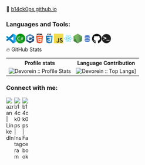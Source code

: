 🌌 [b14ck0ps.github.io](https://b14ck0ps.github.io)

### Languages and Tools:

<img align="left" alt="Visual Studio Code" width="26px" src="https://raw.githubusercontent.com/github/explore/80688e429a7d4ef2fca1e82350fe8e3517d3494d/topics/visual-studio-code/visual-studio-code.png" />
<img align="left" alt="C#" width="26px" src="https://raw.githubusercontent.com/github/explore/80688e429a7d4ef2fca1e82350fe8e3517d3494d/topics/csharp/csharp.png" />
<img align="left" alt="C++" width="26px" src="https://raw.githubusercontent.com/github/explore/80688e429a7d4ef2fca1e82350fe8e3517d3494d/topics/cpp/cpp.png" />
<img align="left" alt="HTML5" width="26px" src="https://raw.githubusercontent.com/github/explore/80688e429a7d4ef2fca1e82350fe8e3517d3494d/topics/html/html.png" />
<img align="left" alt="CSS3" width="26px" src="https://raw.githubusercontent.com/github/explore/80688e429a7d4ef2fca1e82350fe8e3517d3494d/topics/css/css.png" />
<img align="left" alt="JavaScript" width="26px" src="https://raw.githubusercontent.com/github/explore/80688e429a7d4ef2fca1e82350fe8e3517d3494d/topics/javascript/javascript.png" />
<img align="left" alt="React" width="26px" src="https://raw.githubusercontent.com/github/explore/80688e429a7d4ef2fca1e82350fe8e3517d3494d/topics/react/react.png" />
<img align="left" alt="Node.js" width="26px" src="https://raw.githubusercontent.com/github/explore/80688e429a7d4ef2fca1e82350fe8e3517d3494d/topics/nodejs/nodejs.png" />
<img align="left" alt="SQL" width="26px" src="https://raw.githubusercontent.com/github/explore/80688e429a7d4ef2fca1e82350fe8e3517d3494d/topics/sql/sql.png" />

<img align="left" alt="GitHub" width="26px" src="https://raw.githubusercontent.com/github/explore/78df643247d429f6cc873026c0622819ad797942/topics/github/github.png" />
<img align="left" alt="Terminal" width="26px" src="https://raw.githubusercontent.com/github/explore/80688e429a7d4ef2fca1e82350fe8e3517d3494d/topics/terminal/terminal.png" />

<br />
<br />

  <summary>🔥 GitHub Stats</summary>
<p align="center">
   <table>
      <tr>
       <th>Profile stats  </th>
       <th>Language Contribution</th>
     </tr>
      <tr>
       <td><img alt="Devorein :: Profile Stats" src="https://github-readme-stats.vercel.app/api?username=b14ck0ps&show_icons=true&theme=dark"> </td>
       <td><img alt="Devorein :: Top Langs]" src="https://github-readme-stats.vercel.app/api/top-langs/?username=b14ck0ps&langs_count=10&theme=tokyonight&layout=compact&hide=html"> </td>
     </tr>
   </table>
</p>

[website]: https://b14ck0ps.github.io
[youtube]: https://youtube.com/b14ck0ps
[instagram]: https://instagram.com/b14ck0ps
[linkedin]: https://linkedin.com/in/azran
[facebook]: https://www.facebook.com/azran.mrx

### Connect with me:
[<img align="left" alt="azran | LinkedIn" width="22px" src="https://cdn.jsdelivr.net/npm/simple-icons@v3/icons/linkedin.svg" />][linkedin]
[<img align="left" alt="b14ck0ps | Instagram" width="22px" src="https://cdn.jsdelivr.net/npm/simple-icons@v3/icons/instagram.svg" />][instagram]
[<img align="left" alt="b14ck0ps | Facebook" width="22px" src="https://cdn.jsdelivr.net/npm/simple-icons@v3/icons/facebook.svg" />][facebook]
